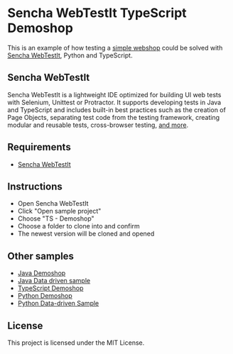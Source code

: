 # Sencha WebTestIt TypeScript Demoshop

This is an example of how testing a [simple webshop](http://demoshop.webtestit.com/) could be solved with [Sencha WebTestIt](https://www.sencha.com/products/webtestit/), Python and TypeScript.

## Sencha WebTestIt

Sencha WebTestIt is a lightweight IDE optimized for building UI web tests with Selenium, Unittest or Protractor. It supports developing tests in Java and TypeScript and includes built-in best practices such as the creation of Page Objects, separating test code from the testing framework, creating modular and reusable tests, cross-browser testing, [and more](https://www.sencha.com/products/webtestit/).

## Requirements

* [Sencha WebTestIt](https://www.sencha.com/products/webtestit/)

## Instructions

* Open Sencha WebTestIt
* Click "Open sample project"
* Choose "TS - Demoshop"
* Choose a folder to clone into and confirm
* The newest version will be cloned and opened

## Other samples

* [Java Demoshop](https://github.com/extjs/RxSe-java-demoshop)
* [Java Data driven sample](https://github.com/extjs/RxSe-java-data-driven-sample)
* [TypeScript Demoshop](https://github.com/extjs/RxSe-ts-demoshop)
* [Python Demoshop](https://github.com/extjs/RxSe-python-demoshop)
* [Python Data-driven Sample](https://github.com/extjs/RxSe-python-data-driven-sample)

## License

This project is licensed under the MIT License.
